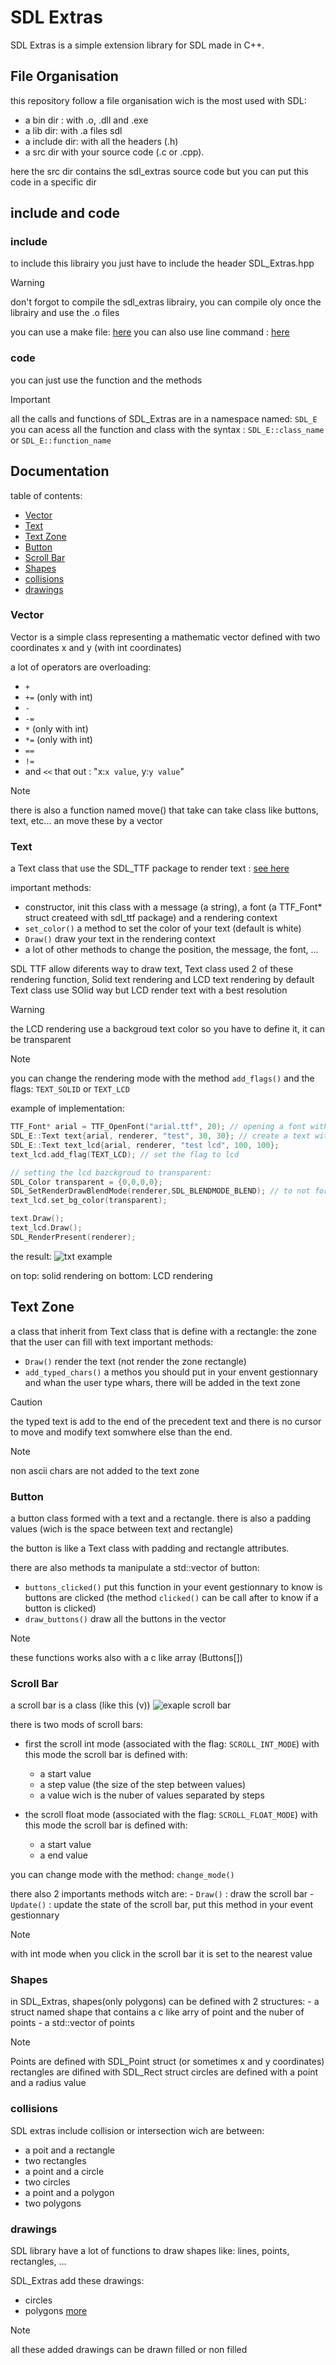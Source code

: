 # SDL Extras

SDL Extras is a simple extension library for SDL made in C++.

## File Organisation
this repository follow a file organisation wich is the most used with SDL:
- a bin dir : with .o, .dll and .exe
- a lib dir: with .a files sdl
- a include dir: with all the headers (.h)
- a src dir with your source code (.c or .cpp).

here the src dir contains the sdl_extras source code but you can put this code in a specific dir

## include and code

### include

to include this librairy you just have to include the header SDL_Extras.hpp
> [!WARNING]
> don't forgot to compile the sdl_extras librairy, you can compile oly once the librairy and use the .o files

you can use a make file: [here](makefile)
you can also use line command : [here](compiler_syntax.txt)

### code
you can just use the function and the methods
> [!IMPORTANT]
> all the calls and functions of SDL_Extras are in a namespace named: `SDL_E`
> you can acess all the function and class with the syntax : `SDL_E::class_name` or `SDL_E::function_name`

## Documentation

table of contents:
- [Vector](#vector)
- [Text](#text)
- [Text Zone](#text-zone)
- [Button](#button)
- [Scroll Bar](#scroll-bar)
- [Shapes](#shapes)
- [collisions](#collisions)
- [drawings](#drawings)

### Vector
Vector is a simple class representing a mathematic vector defined with two coordinates x and y (with int coordinates)

a lot of operators are overloading:
- `+`
- `+=` (only with int)
- `-`
- `-=`
- `*` (only with int)
- `*=` (only with int)
- `==`
- `!=`
- and `<<` that out : "x:`x value`, y:`y value`"

> [!NOTE]
> there is also a function named move() that take can take class like buttons, text, etc... an move these by a vector

### Text
a Text class that use the SDL_TTF package to render text : [see here](https://github.com/libsdl-org/SDL_ttf)

important methods:
- constructor, init this class with a message (a string), a font (a TTF_Font* struct createed with sdl_ttf package) and a rendering context
- `set_color()` a method to set the color of your text (default is white)
- `Draw()` draw your text in the rendering context
- a lot of other methods to change the position, the message, the font, ...

SDL TTF allow diferents way to draw text, Text class used 2 of these rendering function, Solid text rendering and LCD text rendering
by default Text class use SOlid way but LCD render text with a best resolution
> [!WARNING]
> the LCD rendering use a backgroud text color so you have to define it, it can be transparent

> [!NOTE]
> you can change the rendering mode with the method `add_flags()` and the flags: `TEXT_SOLID` or `TEXT_LCD`

example of implementation:
```cpp
TTF_Font* arial = TTF_OpenFont("arial.ttf", 20); // opening a font with SDL_ttf package
SDL_E::Text text{arial, renderer, "test", 30, 30}; // create a text with arial font, with "test" message with (30,30) coordinates
SDL_E::Text text_lcd{arial, renderer, "test lcd", 100, 100};
text_lcd.add_flag(TEXT_LCD); // set the flag to lcd

// setting the lcd bazckgroud to transparent:
SDL_Color transparent = {0,0,0,0};
SDL_SetRenderDrawBlendMode(renderer,SDL_BLENDMODE_BLEND); // to not forgot this line
text_lcd.set_bg_color(transparent);

text.Draw();
text_lcd.Draw();
SDL_RenderPresent(renderer);
```
the result:
![txt example](ex_img/ex_txt.png)

on top: solid rendering
on bottom: LCD rendering

## Text Zone
a class that inherit from Text class that is define with a rectangle: the zone that the user can fill with text
important methods:
- `Draw()` render the text (not render the zone rectangle)
- `add_typed_chars()` a methos you should put in your envent gestionnary and whan the user type whars, there will be added in the text zone

> [!CAUTION]
> the typed text is add to the end of the precedent text and there is no cursor to move and modify text somwhere else than the end.

> [!NOTE]
> non ascii chars are not added to the text zone 

### Button
a button class formed with a text and a rectangle.
there is also a padding values (wich is the space between text and rectangle)

the button is like a Text class with padding and rectangle attributes.

there are also methods ta manipulate a std::vector of button:
- `buttons_clicked()` put this function in your event gestionnary to know is buttons are clicked (the method `clicked()` can be call after to know if a button is clicked)
- `draw_buttons()` draw all the buttons in the vector

> [!NOTE]
> these functions works also with a c like array (Buttons[])


### Scroll Bar

a scroll bar is a class (like this (v))
![exaple scroll bar](ex_img/ex_scroll_bar.png)

there is two mods of scroll bars:

- first the scroll int mode (associated with the flag: `SCROLL_INT_MODE`)
with this mode the scroll bar is defined with:
    - a start value 
    - a step value (the size of the step between values)
    - a value wich is the nuber of values separated by steps

- the scroll float mode (associated with the flag: `SCROLL_FLOAT_MODE`)
with this mode the scroll bar is defined with:
    - a start value 
    - a end value

you can change mode with the method: `change_mode()`

there also 2 importants methods witch are:
    - `Draw()` : draw the scroll bar
    - `Update()` : update the state of the scroll bar, put this method in your event gestionnary

> [!NOTE]
> with int mode when you click in the scroll bar it is set to the nearest value

### Shapes

in SDL_Extras, shapes(only polygons) can be defined with 2 structures:
    - a struct named shape that contains a c like arry of point and the nuber of points
    - a std::vector of points

> [!NOTE]
> Points are defined with SDL_Point struct (or sometimes x and y coordinates)
> rectangles are difined with SDL_Rect struct
> circles are defined with a point and a radius value

### collisions

SDL extras include collision or intersection wich are between:
- a poit and a rectangle
- two rectangles
- a point and a circle
- two circles
- a point and a polygon
- two polygons

### drawings

SDL library have a lot of functions to draw shapes like: lines, points, rectangles, ...

SDL_Extras add these drawings:
- circles
- polygons [more](#shapes)

> [!NOTE]
> all these added drawings can be drawn filled or non filled

